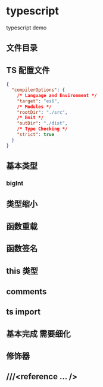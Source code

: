 # typescript

typescript demo

## 文件目录

## TS 配置文件

```json
{
  "compilerOptions": {
    /* Language and Environment */
    "target": "es6",
    /* Modules */
    "rootDir": "./src",
    /* Emit */
    "outDir": "./dist",
    /* Type Checking */
    "strict": true
  }
}
```

## 基本类型

### bigInt

## 类型缩小

## 函数重载

## 函数签名

## this 类型

## comments

## ts import

## 基本完成 需要细化

## 修饰器

## ///<reference ... />

## 